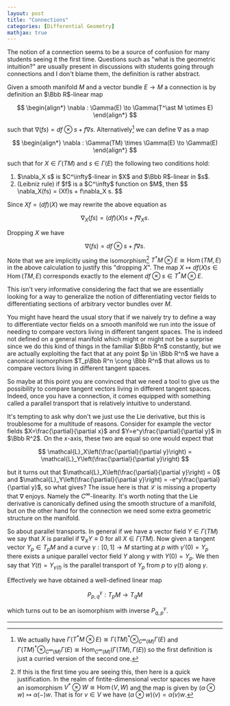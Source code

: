 ```yaml
---
layout: post
title: "Connections"
categories: [Differential Geometry]
mathjax: true
---
```


The notion of a connection seems to be a source of confusion for many students seeing it the first time. Questions such as "what is the geometric intuition?" are usually present in discussions with students going through connections and I don't blame them, the definition is rather abstract.

Given a smooth manifold $M$ and a vector bundle $E \to M$ a connection is by definition an $\Bbb R$-linear map 

$$
\begin{align*}
\nabla : \Gamma(E) \to \Gamma(T^\ast M \otimes E)
\end{align*}
$$

such that $\nabla (fs) = df \otimes s + f\nabla s$. Alternatively[^1] we can define $\nabla$ as a map

$$
\begin{align*}
\nabla : \Gamma(TM) \times \Gamma(E) \to \Gamma(E)
\end{align*}
$$

such that for $X \in \Gamma(TM)$ and $s \in \Gamma(E)$ the following two conditions hold:

<ol>
  <li>$\nabla_X s$ is $C^\infty$-linear in $X$ and $\Bbb R$-linear in $s$.</li>
  <li>
  (Leibniz rule) if $f$ is a $C^\infty$ function on $M$, then 
  $$
  \nabla_X(fs) = (Xf)s + f\nabla_X s.
  $$
  </li>
</ol>

Since $Xf = (df)(X)$ we may rewrite the above equation as

$$
  \nabla_X(fs) = (df)(X)s + f\nabla_X s.
$$

Dropping $X$ we have

$$
  \nabla(fs) = df\otimes s + f\nabla s.
$$

Note that we are implicitly using the isomorphism[^2] $T^\ast M \otimes E \cong \operatorname{Hom}(TM,E)$ in the above calculation to justify this "dropping $X$". The map $X \longmapsto df(X)s \in \operatorname{Hom}(TM,E)$ corresponds exactly to the element $df \otimes s \in T^\ast M \otimes E$.

This isn't very informative considering the fact that we are essentially looking for a way to generalize the notion of differentiating vector fields to differentiating sections of arbitrary vector bundles over $M$. 

You might have heard the usual story that if we naively try to define a way to differentiate vector fields on a smooth manifold we run into the issue of needing to compare vectors living in different tangent spaces. The is indeed not defined on a general manifold which might or might not be a surprise since we do this kind of things in the familiar $\Bbb R^n$ constantly, but we are actually exploiting the fact that at any point $p \in \Bbb R^n$ we have a canonical isomorphism $T_p\Bbb R^n \cong \Bbb R^n$ that allows us to compare vectors living in different tangent spaces.

So maybe at this point you are convinced that we need a tool to give us the possibility to compare tangent vectors living in different tangent spaces. Indeed, once you have a connection, it comes equipped with something called a parallel transport that is relatively intuitive to understand.

It's tempting to ask why don't we just use the Lie derivative, but this is troublesome for a multitude of reasons. Consider for example the vector fields $X=\frac{\partial}{\partial x}$ and $Y=e^y\frac{\partial}{\partial y}$ in $\Bbb R^2$. On the $x$-axis, these two are equal so one would expect that

$$
\mathcal{L}_X\left(\frac{\partial}{\partial y}\right) = \mathcal{L}_Y\left(\frac{\partial}{\partial y}\right)
$$

but it turns out that $\mathcal{L}_X\left(\frac{\partial}{\partial y}\right) = 0$ and $\mathcal{L}_Y\left(\frac{\partial}{\partial y}\right) = -e^y\frac{\partial}{\partial y}$, so what gives? The issue here is that $\mathcal{L}$ is missing a property that $\nabla$ enjoys. Namely the $C^\infty$-linearity. It's worth noting that the Lie derivative is canonically defined using the smooth structure of a manifold, but on the other hand for the connection we need some extra geometric structure on the manifold.

So about parallel transports. In general if we have a vector field $Y \in \Gamma(TM)$ we say that $X$ is parallel if $\nabla_X Y \equiv 0$ for all $X \in \Gamma(TM)$. Now given a tangent vector $Y_p \in T_pM$ and a curve $\gamma : [0,1] \to M$ starting at $p$ with $\gamma'(0) = Y_p$ there exists a unique parallel vector field $Y$ along $\gamma$ with $Y(0) = Y_p$. We then say that $Y(t) = Y_{\gamma(t)}$ is the parallel transport of $Y_p$ from $p$ to $\gamma(t)$ along $\gamma$.

Effectively we have obtained a well-defined linear map

$$
P^\gamma_{p,q} : T_pM \to T_qM
$$

which turns out to be an isomorphism with inverse $P^\gamma_{q,p}$.

---

[^1]: We actually have $\Gamma(T^\ast M \otimes E) \cong \Gamma(TM)^\ast \otimes_{C^\infty(M)} \Gamma(E)$ and $\Gamma(TM)^\ast \otimes_{C^\infty(M)} \Gamma(E) \cong \operatorname{Hom}_{C^\infty(M)}(\Gamma(TM), \Gamma(E))$ so the first definition is just a curried version of the second one.

[^2]: If this is the first time you are seeing this, then here is a quick justification. In the realm of fintite-dimensional vector spaces we have an isomorphism $V^\ast \otimes W \cong \operatorname{Hom}(V,W)$ and the map is given by $(\alpha \otimes w) \mapsto \alpha(-)w$. That is for $v \in V$ we have $(\alpha\otimes w)(v) = \alpha(v)w$.

